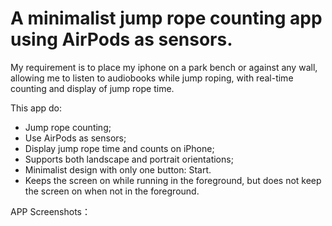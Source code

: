 # A minimalist jump rope counting app using AirPods as sensors.

My requirement is to place my iphone on a park bench or against any wall, allowing me to listen to audiobooks while jump roping, with real-time counting and display of jump rope time.

This app do:

- Jump rope counting;
- Use AirPods as sensors;
- Display jump rope time and counts on iPhone;
- Supports both landscape and portrait orientations;
- Minimalist design with only one button: Start.
- Keeps the screen on while running in the foreground, but does not keep the screen on when not in the foreground.

APP Screenshots：
